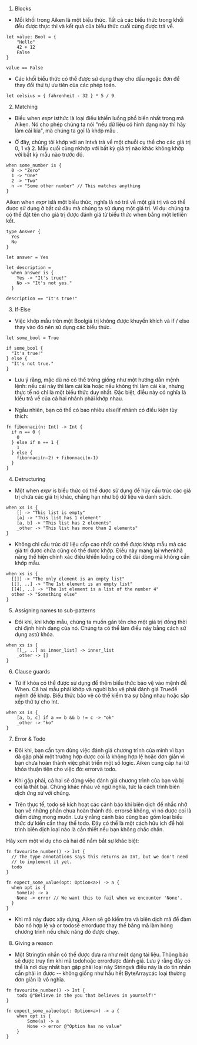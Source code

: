 1. Blocks

- Mỗi khối trong Aiken là một biểu thức. Tất cả các biểu thức trong khối đều được thực thi và kết quả của biểu thức cuối cùng được trả về.

```aiken
let value: Bool = {
    "Hello"
    42 + 12
    False
}
 
value == False
```

- Các khối biểu thức có thể được sử dụng thay cho dấu ngoặc đơn để thay đổi thứ tự ưu tiên của các phép toán.

```aiken
let celsius = { fahrenheit - 32 } * 5 / 9
```

2. Matching

- Biểu when *expr* isthức là loại điều khiển luồng phổ biến nhất trong mã Aiken. Nó cho phép chúng ta nói "nếu dữ liệu có hình dạng này thì hãy làm cái kia", mà chúng ta gọi là khớp mẫu .

- Ở đây, chúng tôi khớp với an Intvà trả về một chuỗi cụ thể cho các giá trị 0, 1 và 2. Mẫu cuối cùng nkhớp với bất kỳ giá trị nào khác không khớp với bất kỳ mẫu nào trước đó.

```aiken
when some_number is {
  0 -> "Zero"
  1 -> "One"
  2 -> "Two"
  n -> "Some other number" // This matches anything
}
```

Aiken when *expr* islà một biểu thức, nghĩa là nó trả về một giá trị và có thể được sử dụng ở bất cứ đâu mà chúng ta sử dụng một giá trị. Ví dụ: chúng ta có thể đặt tên cho giá trị được đánh giá từ biểu thức when bằng một letliên kết.

```aiken
type Answer {
  Yes
  No
}
 
let answer = Yes
 
let description =
  when answer is {
    Yes -> "It's true!"
    No -> "It's not yes."
  }
 
description == "It's true!"
```

3. If-Else

- Việc khớp mẫu trên một Boolgiá trị không được khuyến khích và if / else thay vào đó nên sử dụng các biểu thức.

```aiken
let some_bool = True
 
if some_bool {
  "It's true!"
} else {
  "It's not true."
}
```

- Lưu ý rằng, mặc dù nó có thể trông giống như một hướng dẫn mệnh lệnh: nếu cái này thì làm cái kia hoặc nếu không thì làm cái kia, nhưng thực tế nó chỉ là một biểu thức duy nhất. Đặc biệt, điều này có nghĩa là kiểu trả về của cả hai nhánh phải khớp nhau.

- Ngẫu nhiên, bạn có thể có bao nhiêu else/if nhánh có điều kiện tùy thích:

```aiken
fn fibonnaci(n: Int) -> Int {
  if n == 0 {
    0
  } else if n == 1 {
    1
  } else {
    fibonnaci(n-2) + fibonnaci(n-1)
  }
}
```

4. Detructuring

- Một when *expr* is biểu thức có thể được sử dụng để hủy cấu trúc các giá trị chứa các giá trị khác, chẳng hạn như bộ dữ liệu và danh sách.

```aiken
when xs is {
    [] -> "This list is empty"
    [a] -> "This list has 1 element"
    [a, b] -> "This list has 2 elements"
    _other -> "This list has more than 2 elements"
}
```

- Không chỉ cấu trúc dữ liệu cấp cao nhất có thể được khớp mẫu mà các giá trị được chứa cũng có thể được khớp. Điều này mang lại whenkhả năng thể hiện chính xác điều khiển luồng có thể dài dòng mà không cần khớp mẫu.

```aiken
when xs is {
  [[]] -> "The only element is an empty list"
  [[], ..] -> "The 1st element is an empty list"
  [[4], ..] -> "The 1st element is a list of the number 4"
  other -> "Something else"
}
```

5. Assigning names to sub-patterns

- Đôi khi, khi khớp mẫu, chúng ta muốn gán tên cho một giá trị đồng thời chỉ định hình dạng của nó. Chúng ta có thể làm điều này bằng cách sử dụng astừ khóa.

```aiken
when xs is {
    [[_, ..] as inner_list] -> inner_list
    _other -> []
}
```

6. Clause guards

- Từ if khóa có thể được sử dụng để thêm biểu thức bảo vệ vào mệnh đề When. Cả hai mẫu phải khớp và người bảo vệ phải đánh giá Trueđể mệnh đề khớp. Biểu thức bảo vệ có thể kiểm tra sự bằng nhau hoặc sắp xếp thứ tự cho Int.

```aiken
when xs is {
    [a, b, c] if a == b && b != c -> "ok"
    _other -> "ko"
}
```

7. Error & Todo

- Đôi khi, bạn cần tạm dừng việc đánh giá chương trình của mình vì bạn đã gặp phải một trường hợp được coi là không hợp lệ hoặc đơn giản vì bạn chưa hoàn thành việc phát triển một số logic. Aiken cung cấp hai từ khóa thuận tiện cho việc đó: errorvà todo.

- Khi gặp phải, cả hai sẽ dừng việc đánh giá chương trình của bạn và bị coi là thất bại. Chúng khác nhau về ngữ nghĩa, tức là cách trình biên dịch ứng xử với chúng.

- Trên thực tế, todo sẽ kích hoạt các cảnh báo khi biên dịch để nhắc nhở bạn về những phần chưa hoàn thành đó. errorsẽ không, vì nó được coi là điểm dừng mong muốn. Lưu ý rằng cảnh báo cũng bao gồm loại biểu thức dự kiến ​​cần thay thế todo. Đây có thể là một cách hữu ích để hỏi trình biên dịch loại nào là cần thiết nếu bạn không chắc chắn.

Hãy xem một ví dụ cho cả hai để nắm bắt sự khác biệt:

```aiken
fn favourite_number() -> Int {
  // The type annotations says this returns an Int, but we don't need
  // to implement it yet.
  todo
}
 
fn expect_some_value(opt: Option<a>) -> a {
  when opt is {
    Some(a) -> a
    None -> error // We want this to fail when we encounter 'None'.
  }
}
```

- Khi mã này được xây dựng, Aiken sẽ gõ kiểm tra và biên dịch mã để đảm bảo nó hợp lệ và or todosẽ errorđược thay thế bằng mã làm hỏng chương trình nếu chức năng đó được chạy.

8. Giving a reason

- Một Stringtin nhắn có thể được đưa ra như một dạng tài liệu. Thông báo sẽ được truy tìm khi mã todohoặc errorđược đánh giá. Lưu ý rằng đây có thể là nơi duy nhất bạn gặp phải loại này Stringvà điều này là do tin nhắn cần phải in được -- không giống như hầu hết ByteArraycác loại thường đơn giản là vô nghĩa.

```aiken
fn favourite_number() -> Int {
    todo @"Believe in the you that believes in yourself!"
}
 
fn expect_some_value(opt: Option<a>) -> a {
    when opt is {
        Some(a) -> a
        None -> error @"Option has no value"
    }
}
```
